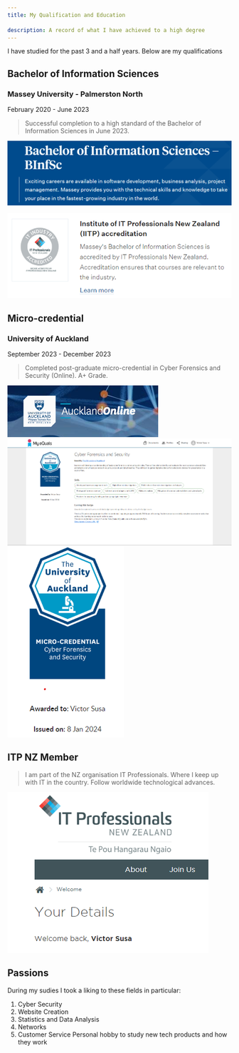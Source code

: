 ```yaml
---
title: My Qualification and Education

description: A record of what I have achieved to a high degree
---
```


I have studied for the past 3 and a half years. Below are my qualifications

## Bachelor of Information Sciences
### Massey University - Palmerston North

 February 2020 - June 2023

>Successful completion to a high standard of the Bachelor of Information Sciences in June 2023.


![Massey](../../../src/images/bsc.png)

![ITP](../../../src/images/itp.png)

## Micro-credential
### University of Auckland
 September 2023 - December 2023
> Completed post-graduate micro-credential in Cyber Forensics and Security (Online). A+ Grade.

![Auckland Uni](../../../src/images/auckcyber.png)
![Credential](../../../src/images/credential.png)
![Badge](../../../src/images/badge.png)


## ITP NZ Member

> I am part of the NZ organisation IT Professionals. Where I keep up with IT in the country. Follow worldwide technological advances.




![ITP Member](../../../src/images/itpmember.png)

## Passions

During my sudies I took a liking to these fields in particular:

1. Cyber Security
2. Website Creation
3. Statistics and Data Analysis
4. Networks
5. Customer Service
Personal hobby to study new tech products and how they work